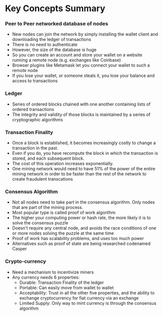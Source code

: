 # Key Concepts Summary

### Peer to Peer networked database of nodes
* New nodes can join the network by simply installing the wallet client and downloading the ledger of transactions
* There is no need to authenticate
* However, the size of the database is huge 
* So you can create an account and store your wallet on a website running a remote node (e.g. exchanges like Coinbase) 
* Browser plugins like Metamask let you connect your wallet to such a remote node
* If you lose your wallet, or someone steals it, you lose your balance and access to transactions

### Ledger
* Series of ordered blocks chained with one another containing lists of ordered transactions
* The integrity and validity of those blocks is maintained by a series of cryptographic algorithms

### Transaction Finality
* Once a block is established, it becomes increasingly costly to change a transaction in the past. 
* Even if you do, you have recompute the block in which the transaction is stored, and each subsequent block. 
* The cost of this operation increases exponentially. 
* One mining network would need to have 51% of the power of the entire mining network in order to be faster than the rest of the network to create fraudulent transcations

### Consensus Algorithm
* Not all nodes need to take part in the consensus algorithm. Only nodes that are part of the mining process.
* Most popular type is called proof of work algorithm
* The higher your computing power or hash rate, the more likely it is to solve the consensus puzzle
* Doesn't require any central node, and avoids the race conditions of one or more nodes solving the puzzle at the same time
* Proof of work has scalability problems, and uses too much power
* Alternatives such as proof of state are being researched codenamed Casper

### Crypto-currency
* Need a mechanism to incentivize miners 
* Any currency needs 6 properties:  
  * Durable: Transaction Finality of the ledger
  * Portable: Can easily move from wallet to wallet
  * Acceptability: Trust in all the other five properties, and the ability to exchange cryptocurrency for fiat currency via an exchange
  * Limited Supply: Only way to mint currency is through the consensus algorithm
